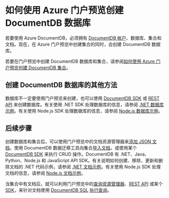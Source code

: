 <properties 
	pageTitle="如何在 DocumentDB 中创建数据库 | Azure" 
	description="了解如何使用在线服务门户为 Azure DocumentDB 创建运行速度飞快且可全局缩放的 NoSQL 数据库。" 
	keywords="如何创建数据库" 
	services="documentdb" 
	authors="mimig1" 
	manager="jhubbard" 
	editor="monicar" 
	documentationCenter=""/>  


<tags 
	ms.service="documentdb" 
	ms.workload="data-services" 
	ms.tgt_pltfrm="na" 
	ms.devlang="na" 
	ms.topic="article" 
	ms.date="10/17/2016" 
	ms.author="mimig"
	wacn.date="11/30/2016"/>  


# 如何使用 Azure 门户预览创建 DocumentDB 数据库

若要使用 Azure DocumentDB，必须拥有 [DocumentDB 帐户](/documentation/articles/documentdb-create-account/)、数据库、集合和文档。现在，在 Azure 门户预览中创建集合的同时，会创建 DocumentDB 数据库。

若要在门户预览中创建 DocumentDB 数据库和集合，请参阅[如何使用 Azure 门户预览创建 DocumentDB 集合](/documentation/articles/documentdb-create-collection/)。

## 创建 DocumentDB 数据库的其他方法 <a name="other-ways-to-create-a-documentdb-database"></a>

数据库不一定要使用门户预览来创建，也可以使用 [DocumentDB SDK](/documentation/articles/documentdb-sdk-dotnet/) 或 [REST API](https://msdn.microsoft.com/zh-cn/library/mt489072.aspx) 来创建数据库。有关使用 .NET SDK 处理数据库的信息，请参阅 [.NET 数据库示例](/documentation/articles/documentdb-dotnet-samples/#database-examples/)。有关使用 Node.js SDK 处理数据库的信息，请参阅 [Node.js 数据库示例](/documentation/articles/documentdb-nodejs-samples/#database-examples/)。

## 后续步骤

创建数据库和集合后，可以使用门户预览中的文档资源管理器来[添加 JSON 文档](/documentation/articles/documentdb-view-json-document-explorer/)，使用 DocumentDB 数据迁移工具向集合[导入文档](/documentation/articles/documentdb-import-data/)，或使用某个 [DocumentDB SDK](/documentation/articles/documentdb-sdk-dotnet/) 来执行 CRUD 操作。DocumentDB 有 .NET、Java、Python、Node.js 和 JavaScript API SDK。有关说明如何创建、移除、更新和删除文档的 .NET 代码示例，请参阅 [.NET 文档示例](/documentation/articles/documentdb-dotnet-samples/#document-examples/)。有关使用 Node.js SDK 处理文档的信息，请参阅 [Node.js 文档示例](/documentation/articles/documentdb-nodejs-samples/#document-examples/)。

当集合中有文档后，就可以利用门户预览中的[查询资源管理器](/documentation/articles/documentdb-query-collections-query-explorer/)、[REST API](https://msdn.microsoft.com/zh-cn/library/azure/dn781481.aspx) 或某个 [SDK](/documentation/articles/documentdb-sdk-dotnet/)，来针对文档使用 [DocumentDB SQL](/documentation/articles/documentdb-sql-query/) [执行查询](/documentation/articles/documentdb-sql-query/#executing-sql-queries/)。

<!---HONumber=Mooncake_1121_2016-->
